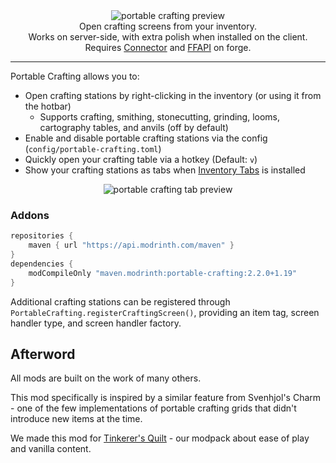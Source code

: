 <!--suppress HtmlDeprecatedTag, XmlDeprecatedElement -->
<center>
  <img src="https://cdn.modrinth.com/data/qmVRzDCY/images/cbe8676bda07c29d468b5d7a78b7f4e04bb4ea55.gif" alt="portable crafting preview"/><br/>
  Open crafting screens from your inventory.<br/>
  Works on server-side, with extra polish when installed on the client.<br/>
  Requires <a href="https://modrinth.com/mod/connector">Connector</a> and <a href="https://modrinth.com/mod/forgified-fabric-api">FFAPI</a> on forge.<br/>
</center>

---

Portable Crafting allows you to:

 - Open crafting stations by right-clicking in the inventory (or using it from the hotbar)
   - Supports crafting, smithing, stonecutting, grinding, looms, cartography tables, and anvils (off by default)
 - Enable and disable portable crafting stations via the config (`config/portable-crafting.toml`)
 - Quickly open your crafting table via a hotkey (Default: `v`)
 - Show your crafting stations as tabs when [Inventory Tabs](https://modrinth.com/mod/inventory-tabs) is installed

<center>
    <img src="https://cdn.modrinth.com/data/qmVRzDCY/images/12deabe833db2a8507bc798b662e7a54373e41e4.png" alt="portable crafting tab preview"/><br/>
</center>

### Addons

```groovy
repositories {
    maven { url "https://api.modrinth.com/maven" }
}
dependencies {
    modCompileOnly "maven.modrinth:portable-crafting:2.2.0+1.19"
}
```

Additional crafting stations can be registered through `PortableCrafting.registerCraftingScreen()`, providing an item tag, screen handler type, and screen handler factory.

## Afterword

All mods are built on the work of many others.

This mod specifically is inspired by a similar feature from Svenhjol's Charm - one of the few implementations of portable crafting grids that didn't introduce new items at the time.

We made this mod for [Tinkerer's Quilt](https://modrinth.com/modpack/tinkerers-quilt) - our modpack about ease of play and vanilla content.
